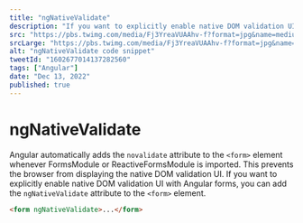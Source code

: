 ```yaml
---
title: "ngNativeValidate"
description: "If you want to explicitly enable native DOM validation UI with Angular forms, you can add the ngNativeValidate attribute to the <form> element"
src: "https://pbs.twimg.com/media/Fj3YreaVUAAhv-f?format=jpg&name=medium"
srcLarge: "https://pbs.twimg.com/media/Fj3YreaVUAAhv-f?format=jpg&name=large"
alt: "ngNativeValidate code snippet"
tweetId: "1602677014137282560"
tags: ["Angular"]
date: "Dec 13, 2022"
published: true
---
```


# ngNativeValidate

Angular automatically adds the `novalidate` attribute to the `<form>` element whenever FormsModule or ReactiveFormsModule is imported. This prevents the browser from displaying the native DOM validation UI. If you want to explicitly enable native DOM validation UI with Angular forms, you can add the `ngNativeValidate` attribute to the `<form>` element.

```html
<form ngNativeValidate>...</form>
```
